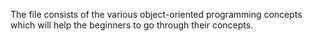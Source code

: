The file consists of the various object-oriented programming concepts which will help the beginners to
go through their concepts.